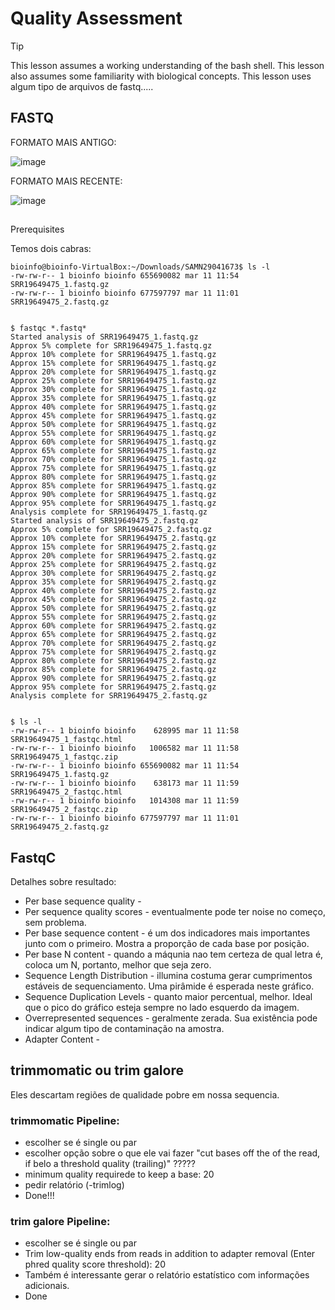 # Quality Assessment


> [!TIP]
> This lesson assumes a working understanding of the bash shell.
> This lesson also assumes some familiarity with biological concepts.
> This lesson uses algum tipo de arquivos de fastq.....



## FASTQ

FORMATO MAIS ANTIGO:

![image](https://github.com/vergani/BioInfo/assets/35334365/1de3b9d6-3493-4d7c-afd7-6c132fe74d12)

FORMATO MAIS RECENTE:

![image](https://github.com/vergani/BioInfo/assets/35334365/33028957-208a-4638-a0ea-648f1b66a94f)



## 

Prerequisites



Temos dois cabras:

    bioinfo@bioinfo-VirtualBox:~/Downloads/SAMN29041673$ ls -l
    -rw-rw-r-- 1 bioinfo bioinfo 655690082 mar 11 11:54 SRR19649475_1.fastq.gz
    -rw-rw-r-- 1 bioinfo bioinfo 677597797 mar 11 11:01 SRR19649475_2.fastq.gz


    $ fastqc *.fastq*
    Started analysis of SRR19649475_1.fastq.gz
    Approx 5% complete for SRR19649475_1.fastq.gz
    Approx 10% complete for SRR19649475_1.fastq.gz
    Approx 15% complete for SRR19649475_1.fastq.gz
    Approx 20% complete for SRR19649475_1.fastq.gz
    Approx 25% complete for SRR19649475_1.fastq.gz
    Approx 30% complete for SRR19649475_1.fastq.gz
    Approx 35% complete for SRR19649475_1.fastq.gz
    Approx 40% complete for SRR19649475_1.fastq.gz
    Approx 45% complete for SRR19649475_1.fastq.gz
    Approx 50% complete for SRR19649475_1.fastq.gz
    Approx 55% complete for SRR19649475_1.fastq.gz
    Approx 60% complete for SRR19649475_1.fastq.gz
    Approx 65% complete for SRR19649475_1.fastq.gz
    Approx 70% complete for SRR19649475_1.fastq.gz
    Approx 75% complete for SRR19649475_1.fastq.gz
    Approx 80% complete for SRR19649475_1.fastq.gz
    Approx 85% complete for SRR19649475_1.fastq.gz
    Approx 90% complete for SRR19649475_1.fastq.gz
    Approx 95% complete for SRR19649475_1.fastq.gz
    Analysis complete for SRR19649475_1.fastq.gz
    Started analysis of SRR19649475_2.fastq.gz
    Approx 5% complete for SRR19649475_2.fastq.gz
    Approx 10% complete for SRR19649475_2.fastq.gz
    Approx 15% complete for SRR19649475_2.fastq.gz
    Approx 20% complete for SRR19649475_2.fastq.gz
    Approx 25% complete for SRR19649475_2.fastq.gz
    Approx 30% complete for SRR19649475_2.fastq.gz
    Approx 35% complete for SRR19649475_2.fastq.gz
    Approx 40% complete for SRR19649475_2.fastq.gz
    Approx 45% complete for SRR19649475_2.fastq.gz
    Approx 50% complete for SRR19649475_2.fastq.gz
    Approx 55% complete for SRR19649475_2.fastq.gz
    Approx 60% complete for SRR19649475_2.fastq.gz
    Approx 65% complete for SRR19649475_2.fastq.gz
    Approx 70% complete for SRR19649475_2.fastq.gz
    Approx 75% complete for SRR19649475_2.fastq.gz
    Approx 80% complete for SRR19649475_2.fastq.gz
    Approx 85% complete for SRR19649475_2.fastq.gz
    Approx 90% complete for SRR19649475_2.fastq.gz
    Approx 95% complete for SRR19649475_2.fastq.gz
    Analysis complete for SRR19649475_2.fastq.gz
    

    $ ls -l
    -rw-rw-r-- 1 bioinfo bioinfo    628995 mar 11 11:58 SRR19649475_1_fastqc.html
    -rw-rw-r-- 1 bioinfo bioinfo   1006582 mar 11 11:58 SRR19649475_1_fastqc.zip
    -rw-rw-r-- 1 bioinfo bioinfo 655690082 mar 11 11:54 SRR19649475_1.fastq.gz
    -rw-rw-r-- 1 bioinfo bioinfo    638173 mar 11 11:59 SRR19649475_2_fastqc.html
    -rw-rw-r-- 1 bioinfo bioinfo   1014308 mar 11 11:59 SRR19649475_2_fastqc.zip
    -rw-rw-r-- 1 bioinfo bioinfo 677597797 mar 11 11:01 SRR19649475_2.fastq.gz






## FastqC
Detalhes sobre resultado:

- Per base sequence quality - 
- Per sequence quality scores - eventualmente pode ter noise no começo, sem problema.
- Per base sequence content - é um dos indicadores mais importantes junto com o primeiro. Mostra a proporção de cada base por posição.
- Per base N content - quando a máqunia nao tem certeza de qual letra é, coloca um N, portanto, melhor que seja zero.
- Sequence Length Distribution - illumina costuma gerar cumprimentos estáveis de sequenciamento. Uma pirâmide é esperada neste gráfico.
- Sequence Duplication Levels - quanto maior percentual, melhor. Ideal que o pico do gráfico esteja sempre no lado esquerdo da imagem.
- Overrepresented sequences - geralmente zerada. Sua existência pode indicar algum tipo de contaminação na amostra.
- Adapter Content - 



## trimmomatic ou trim galore
Eles descartam regiões de qualidade pobre em nossa sequencia.

### trimmomatic Pipeline:
- escolher se é single ou par
- escolher opção sobre o que ele vai fazer "cut bases off the of the read, if belo a threshold quality (trailing)" ?????
- minimum quality requirede to keep a base: 20
- pedir relatório (-trimlog)
- Done!!!

### trim galore Pipeline:
- escolher se é single ou par
- Trim low-quality ends from reads in addition to adapter removal (Enter phred quality score threshold): 20
- Também é interessante gerar o relatório estatístico com informações adicionais.
- Done



